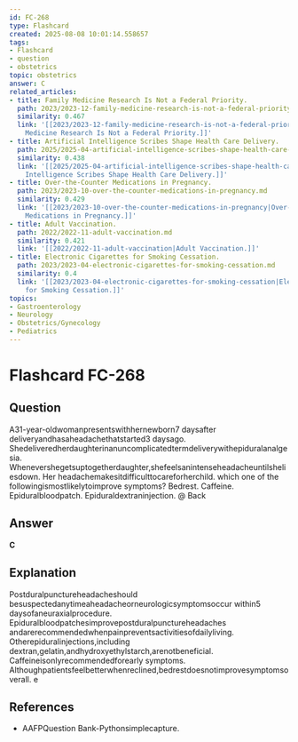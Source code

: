 ```yaml
---
id: FC-268
type: Flashcard
created: 2025-08-08 10:01:14.558657
tags:
- Flashcard
- question
- obstetrics
topic: obstetrics
answer: C
related_articles:
- title: Family Medicine Research Is Not a Federal Priority.
  path: 2023/2023-12-family-medicine-research-is-not-a-federal-priority.md
  similarity: 0.467
  link: '[[2023/2023-12-family-medicine-research-is-not-a-federal-priority|Family
    Medicine Research Is Not a Federal Priority.]]'
- title: Artificial Intelligence Scribes Shape Health Care Delivery.
  path: 2025/2025-04-artificial-intelligence-scribes-shape-health-care-delivery.md
  similarity: 0.438
  link: '[[2025/2025-04-artificial-intelligence-scribes-shape-health-care-delivery|Artificial
    Intelligence Scribes Shape Health Care Delivery.]]'
- title: Over-the-Counter Medications in Pregnancy.
  path: 2023/2023-10-over-the-counter-medications-in-pregnancy.md
  similarity: 0.429
  link: '[[2023/2023-10-over-the-counter-medications-in-pregnancy|Over-the-Counter
    Medications in Pregnancy.]]'
- title: Adult Vaccination.
  path: 2022/2022-11-adult-vaccination.md
  similarity: 0.421
  link: '[[2022/2022-11-adult-vaccination|Adult Vaccination.]]'
- title: Electronic Cigarettes for Smoking Cessation.
  path: 2023/2023-04-electronic-cigarettes-for-smoking-cessation.md
  similarity: 0.4
  link: '[[2023/2023-04-electronic-cigarettes-for-smoking-cessation|Electronic Cigarettes
    for Smoking Cessation.]]'
topics:
- Gastroenterology
- Neurology
- Obstetrics/Gynecology
- Pediatrics
---
```


# Flashcard FC-268

## Question

A31-year-oldwomanpresentswithhernewborn7 daysafter deliveryandhasaheadachethatstarted3 daysago. Shedeliveredherdaughterinanuncomplicatedtermdeliverywithepiduralanalgesia. Whenevershegetsuptogetherdaughter,shefeelsanintenseheadacheuntilsheliesdown. Her headachemakesitdifficulttocareforherchild. which one of the followingismostlikelytoimprove symptoms? Bedrest. Caffeine. Epiduralbloodpatch. Epiduraldextraninjection. @ Back

## Answer

**C**

## Explanation

Postduralpunctureheadacheshould besuspectedanytimeaheadacheorneurologicsymptomsoccur within5 daysofaneuraxialprocedure. Epiduralbloodpatchesimprovepostduralpunctureheadaches andarerecommendedwhenpainpreventsactivitiesofdailyliving. Otherepiduralinjections,including dextran,gelatin,andhydroxyethylstarch,arenotbeneficial. Caffeineisonlyrecommendedforearly symptoms. Althoughpatientsfeelbetterwhenreclined,bedrestdoesnotimprovesymptomsoverall. e

## References

- AAFPQuestion Bank-Pythonsimplecapture.

